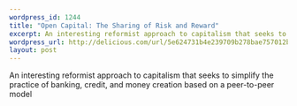 ```yaml
--- 
wordpress_id: 1244
title: "Open Capital: The Sharing of Risk and Reward"
excerpt: An interesting reformist approach to capitalism that seeks to simplify the practice of banking, credit, and money creation based on a peer-to-peer model
wordpress_url: http://delicious.com/url/5e624731b4e239709b278bae757012be#jeremy6d
layout: post
---
```

An interesting reformist approach to capitalism that seeks to simplify the practice of banking, credit, and money creation based on a peer-to-peer model
